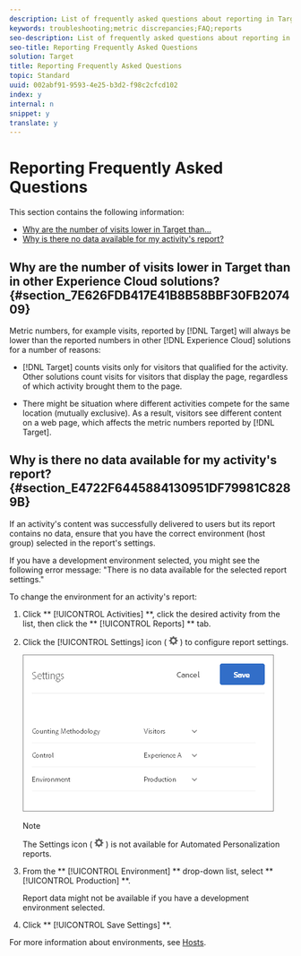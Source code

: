 ```yaml
---
description: List of frequently asked questions about reporting in Target.
keywords: troubleshooting;metric discrepancies;FAQ;reports
seo-description: List of frequently asked questions about reporting in Target.
seo-title: Reporting Frequently Asked Questions
solution: Target
title: Reporting Frequently Asked Questions
topic: Standard
uuid: 002abf91-9593-4e25-b3d2-f98c2cfcd102
index: y
internal: n
snippet: y
translate: y
---
```


# Reporting Frequently Asked Questions

This section contains the following information: 


* [ Why are the number of visits lower in Target than...](c_reporting-frequently-asked-questions.md#section_7E626FDB417E41B8B58BBF30FB207409)
* [ Why is there no data available for my activity's report?](c_reporting-frequently-asked-questions.md#section_E4722F6445884130951DF79981C8289B)


## Why are the number of visits lower in Target than in other Experience Cloud solutions? {#section_7E626FDB417E41B8B58BBF30FB207409}

Metric numbers, for example visits, reported by [!DNL  Target] will always be lower than the reported numbers in other [!DNL  Experience Cloud] solutions for a number of reasons: 


* [!DNL  Target] counts visits only for visitors that qualified for the activity. Other solutions count visits for visitors that display the page, regardless of which activity brought them to the page. 

* There might be situation where different activities compete for the same location (mutually exclusive). As a result, visitors see different content on a web page, which affects the metric numbers reported by [!DNL  Target]. 



## Why is there no data available for my activity's report? {#section_E4722F6445884130951DF79981C8289B}

If an activity's content was successfully delivered to users but its report contains no data, ensure that you have the correct environment (host group) selected in the report's settings. 

If you have a development environment selected, you might see the following error message: "There is no data available for the selected report settings." 

To change the environment for an activity's report: 


1. Click ** [!UICONTROL  Activities] **, click the desired activity from the list, then click the ** [!UICONTROL  Reports] ** tab. 

1. Click the [!UICONTROL  Settings] icon (  ![](../assets/icon_gear.png) ) to configure report settings. 

   ![](../assets/ab_settings_dialog.png) 


   >[!NOTE]
   >
   >The Settings icon ( ![](../assets/icon_gear.png) ) is not available for Automated Personalization reports. 


1. From the ** [!UICONTROL  Environment] ** drop-down list, select ** [!UICONTROL  Production] **. 

   Report data might not be available if you have a development environment selected. 

1. Click ** [!UICONTROL  Save Settings] **. 



For more information about environments, see [ Hosts](c_hosts.md#concept_516BB01EBFBD4449AB03940D31AEB66E). 

